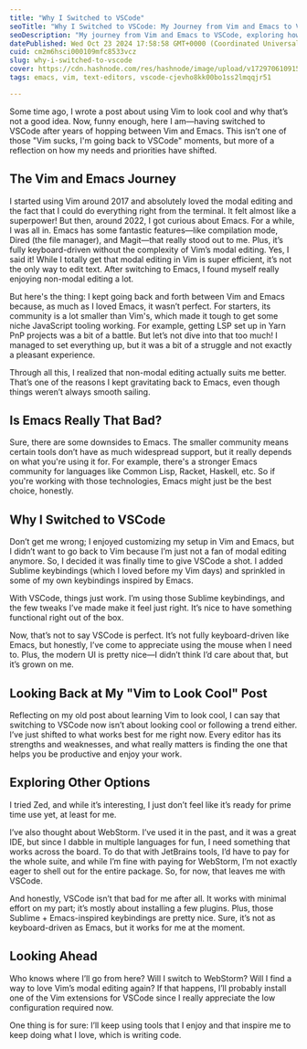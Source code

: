 ```yaml
---
title: "Why I Switched to VSCode"
seoTitle: "Why I Switched to VSCode: My Journey from Vim and Emacs to VSCode"
seoDescription: "My journey from Vim and Emacs to VSCode, exploring how my coding needs evolved and why I prefer a more intuitive editing experience."
datePublished: Wed Oct 23 2024 17:58:58 GMT+0000 (Coordinated Universal Time)
cuid: cm2m6hsci000109mfc8533vcz
slug: why-i-switched-to-vscode
cover: https://cdn.hashnode.com/res/hashnode/image/upload/v1729706109154/a98f8a1b-5ee5-48fc-abe3-baa8996709b9.png
tags: emacs, vim, text-editors, vscode-cjevho8kk00bo1ss2lmqqjr51

---
```


Some time ago, I wrote a post about using Vim to look cool and why that’s not a good idea. Now, funny enough, here I am—having switched to VSCode after years of hopping between Vim and Emacs. This isn’t one of those "Vim sucks, I'm going back to VSCode" moments, but more of a reflection on how my needs and priorities have shifted.

## The Vim and Emacs Journey

I started using Vim around 2017 and absolutely loved the modal editing and the fact that I could do everything right from the terminal. It felt almost like a superpower! But then, around 2022, I got curious about Emacs. For a while, I was all in. Emacs has some fantastic features—like compilation mode, Dired (the file manager), and Magit—that really stood out to me. Plus, it’s fully keyboard-driven without the complexity of Vim’s modal editing. Yes, I said it! While I totally get that modal editing in Vim is super efficient, it’s not the only way to edit text. After switching to Emacs, I found myself really enjoying non-modal editing a lot.

But here's the thing: I kept going back and forth between Vim and Emacs because, as much as I loved Emacs, it wasn’t perfect. For starters, its community is a lot smaller than Vim's, which made it tough to get some niche JavaScript tooling working. For example, getting LSP set up in Yarn PnP projects was a bit of a battle. But let’s not dive into that too much! I managed to set everything up, but it was a bit of a struggle and not exactly a pleasant experience.

Through all this, I realized that non-modal editing actually suits me better. That’s one of the reasons I kept gravitating back to Emacs, even though things weren’t always smooth sailing.

## **Is** Emacs **Really That Bad?**

Sure, there are some downsides to Emacs. The smaller community means certain tools don’t have as much widespread support, but it really depends on what you're using it for. For example, there's a stronger Emacs community for languages like Common Lisp, Racket, Haskell, etc. So if you're working with those technologies, Emacs might just be the best choice, honestly.

## Why I Switched to VSCode

Don’t get me wrong; I enjoyed customizing my setup in Vim and Emacs, but I didn’t want to go back to Vim because I’m just not a fan of modal editing anymore. So, I decided it was finally time to give VSCode a shot. I added Sublime keybindings (which I loved before my Vim days) and sprinkled in some of my own keybindings inspired by Emacs.

With VSCode, things just work. I’m using those Sublime keybindings, and the few tweaks I’ve made make it feel just right. It’s nice to have something functional right out of the box.

Now, that’s not to say VSCode is perfect. It’s not fully keyboard-driven like Emacs, but honestly, I’ve come to appreciate using the mouse when I need to. Plus, the modern UI is pretty nice—I didn’t think I’d care about that, but it’s grown on me.

## Looking Back at My "Vim to Look Cool" Post

Reflecting on my old post about learning Vim to look cool, I can say that switching to VSCode now isn’t about looking cool or following a trend either. I’ve just shifted to what works best for me right now. Every editor has its strengths and weaknesses, and what really matters is finding the one that helps you be productive and enjoy your work.

## Exploring Other Options

I tried Zed, and while it’s interesting, I just don’t feel like it’s ready for prime time use yet, at least for me.

I’ve also thought about WebStorm. I’ve used it in the past, and it was a great IDE, but since I dabble in multiple languages for fun, I need something that works across the board. To do that with JetBrains tools, I’d have to pay for the whole suite, and while I’m fine with paying for WebStorm, I’m not exactly eager to shell out for the entire package. So, for now, that leaves me with VSCode.

And honestly, VSCode isn’t that bad for me after all. It works with minimal effort on my part; it’s mostly about installing a few plugins. Plus, those Sublime + Emacs-inspired keybindings are pretty nice. Sure, it’s not as keyboard-driven as Emacs, but it works for me at the moment.

## Looking Ahead

Who knows where I’ll go from here? Will I switch to WebStorm? Will I find a way to love Vim’s modal editing again? If that happens, I’ll probably install one of the Vim extensions for VSCode since I really appreciate the low configuration required now.

One thing is for sure: I’ll keep using tools that I enjoy and that inspire me to keep doing what I love, which is writing code.
